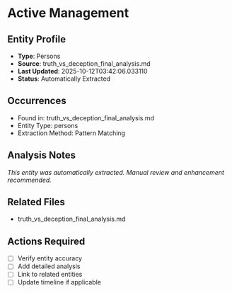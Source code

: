# Active Management

## Entity Profile
- **Type**: Persons
- **Source**: truth_vs_deception_final_analysis.md
- **Last Updated**: 2025-10-12T03:42:06.033110
- **Status**: Automatically Extracted

## Occurrences
- Found in: truth_vs_deception_final_analysis.md
- Entity Type: persons
- Extraction Method: Pattern Matching

## Analysis Notes
*This entity was automatically extracted. Manual review and enhancement recommended.*

## Related Files
- truth_vs_deception_final_analysis.md

## Actions Required
- [ ] Verify entity accuracy
- [ ] Add detailed analysis
- [ ] Link to related entities
- [ ] Update timeline if applicable
